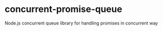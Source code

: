 # concurrent-promise-queue
Node.js concurrent queue library for handling promises in concurrent way
